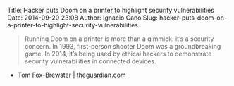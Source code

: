 Title: Hacker puts Doom on a printer to highlight security vulnerabilities
Date: 2014-09-20 23:08
Author: Ignacio Cano
Slug: hacker-puts-doom-on-a-printer-to-highlight-security-vulnerabilities

> Running Doom on a printer is more than a gimmick: it’s a security
> concern. In 1993, first-person shooter Doom was a groundbreaking game.
> In 2014, it’s being used by ethical hackers to demonstrate security
> vulnerabilities in connected devices.

- Tom Fox-Brewster | [theguardian.com][]

  [theguardian.com]: http://www.theguardian.com/technology/2014/sep/15/hackers-doom-printer-canon-security
    "Hacker puts Doom on a printer to highlight security vulnerabilities"
